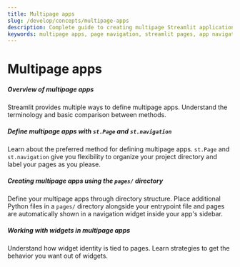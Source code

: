 ```yaml
---
title: Multipage apps
slug: /develop/concepts/multipage-apps
description: Complete guide to creating multipage Streamlit applications including navigation, page management, URL routing, and best practices for organizing complex apps.
keywords: multipage apps, page navigation, streamlit pages, app navigation, url routing, page management, multi-page applications, app organization, page structure
---
```


# Multipage apps

<TileContainer layout="list">

<RefCard href="/develop/concepts/multipage-apps/overview">

<h5>Overview of multipage apps</h5>

Streamlit provides multiple ways to define multipage apps. Understand the terminology and basic comparison between methods.

</RefCard>

<RefCard href="/develop/concepts/multipage-apps/page-and-navigation">

<h5>Define multipage apps with <code>st.Page</code> and <code>st.navigation</code></h5>

Learn about the preferred method for defining multipage apps. `st.Page` and `st.navigation` give you flexibility to organize your project directory and label your pages as you please.

</RefCard>

<RefCard href="/develop/concepts/multipage-apps/pages-directory">

<h5>Creating multipage apps using the <code>pages/</code> directory</h5>

Define your multipage apps through directory structure. Place additional Python files in a `pages/` directory alongside your entrypoint file and pages are automatically shown in a navigation widget inside your app's sidebar.

</RefCard>

<RefCard href="/develop/concepts/multipage-apps/widgets">

<h5>Working with widgets in multipage apps</h5>

Understand how widget identity is tied to pages. Learn strategies to get the behavior you want out of widgets.

</RefCard>

</TileContainer>
